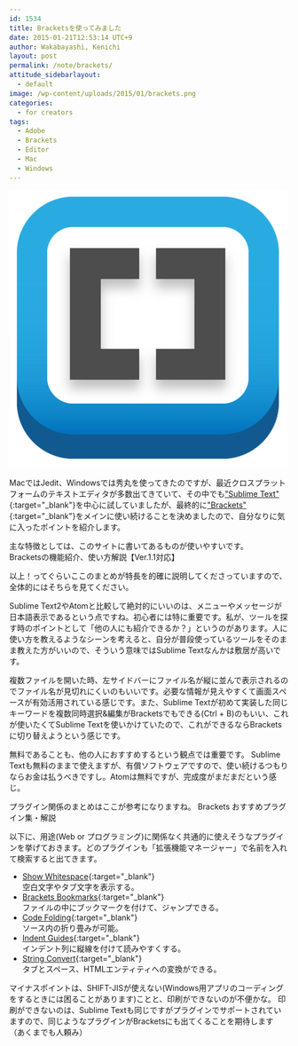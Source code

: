 ```yaml
---
id: 1534
title: Bracketsを使ってみました
date: 2015-01-21T12:53:14 UTC+9
author: Wakabayashi, Kenichi
layout: post
permalink: /note/brackets/
attitude_sidebarlayout:
  - default
image: /wp-content/uploads/2015/01/brackets.png
categories:
  - for creators
tags:
  - Adobe
  - Brackets
  - Editor
  - Mac
  - Windows
---
```

![brackets](/assets/images/2015/01/brackets.png)

MacではJedit、Windowsでは秀丸を使ってきたのですが、最近クロスプラットフォームのテキストエディタが多数出てきていて、その中でも["Sublime Text"](http://www.sublimetext.com/){:target="_blank"}を中心に試していましたが、最終的に["Brackets"](http://brackets.io/){:target="_blank"}をメインに使い続けることを決めましたので、自分なりに気に入ったポイントを紹介します。

主な特徴としては、このサイトに書いてあるものが使いやすいです。<br />
Bracketsの機能紹介、使い方解説【Ver.1.1対応】

以上！ってぐらいここのまとめが特長を的確に説明してくださっていますので、全体的にはそちらを見てください。

Sublime Text2やAtomと比較して絶対的にいいのは、メニューやメッセージが日本語表示であるという点ですね。初心者には特に重要です。私が、ツールを探す時のポイントとして「他の人にも紹介できるか？」というのがあります。人に使い方を教えるようなシーンを考えると、自分が普段使っているツールをそのまま教えた方がいいので、そういう意味ではSublime Textなんかは敷居が高いです。

複数ファイルを開いた時、左サイドバーにファイル名が縦に並んで表示されるのでファイル名が見切れにくいのもいいです。必要な情報が見えやすくて画面スペースが有効活用されている感じです。また、Sublime Textが初めて実装した同じキーワードを複数同時選択&編集がBracketsでもできる(Ctrl + B)のもいい、これが使いたくてSublime Textを使いかけていたので、これができるならBracketsに切り替えようという感じです。

無料であることも、他の人におすすめするという観点では重要です。
Sublime Textも無料のままで使えますが、有償ソフトウェアですので、使い続けるつもりならお金は払うべきですし。Atomは無料ですが、完成度がまだまだという感じ。

プラグイン関係のまとめはここが参考になりますね。
Brackets おすすめプラグイン集・解説

以下に、用途(Web or プログラミング)に関係なく共通的に使えそうなプラグインを挙げておきます。どのプラグインも「拡張機能マネージャー」で名前を入れて検索すると出てきます。

- [Show Whitespace](https://github.com/DennisKehrig/brackets-show-whitespace){:target="_blank"}  
空白文字やタブ文字を表示する。
- [Brackets Bookmarks](https://github.com/toshsharma/brackets-bookmarks){:target="_blank"}  
ファイルの中にブックマークを付けて、ジャンプできる。
- [Code Folding](https://github.com/thehogfather/brackets-code-folding){:target="_blank"}  
ソース内の折り畳みが可能。
- [Indent Guides](https://github.com/lkcampbell/brackets-indent-guides){:target="_blank"}  
インデント列に縦線を付けて読みやすくする。
- [String Convert](https://github.com/mikechambers/StringConvert){:target="_blank"}  
タブとスペース、HTMLエンティティへの変換ができる。

</p>
<p>
マイナスポイントは、SHIFT-JISが使えない(Windows用アプリのコーディングをするときには困ることがあります)ことと、印刷ができないのが不便かな。
印刷ができないのは、Sublime Textも同じですがプラグインでサポートされていますので、同じようなプラグインがBracketsにも出てくることを期待します（あくまでも人頼み）
</p>
